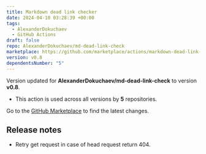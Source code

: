 ```yaml
---
title: Markdown dead link checker
date: 2024-04-10 03:28:39 +00:00
tags:
  - AlexanderDokuchaev
  - GitHub Actions
draft: false
repo: AlexanderDokuchaev/md-dead-link-check
marketplace: https://github.com/marketplace/actions/markdown-dead-link-checker
version: v0.8
dependentsNumber: "5"
---
```



Version updated for **AlexanderDokuchaev/md-dead-link-check** to version **v0.8**.
- This action is used across all versions by **5** repositories.

Go to the [GitHub Marketplace](https://github.com/marketplace/actions/markdown-dead-link-checker) to find the latest changes.

## Release notes

- Retry get request in case of head request return 404.

